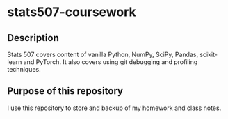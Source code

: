 # stats507-coursework

## Description

Stats 507 covers content of vanilla Python, NumPy, SciPy, Pandas, scikit-learn and PyTorch. It also covers using git debugging and profiling techniques.

## Purpose of this repository

I use this repository to store and backup of my homework and class notes.
